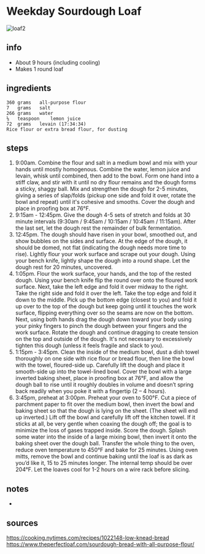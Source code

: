 # Weekday Sourdough Loaf  
![loaf2](https://cdn.copymethat.com/media/low_knead_bread_20210513173415505519koorjo.jpg)

## info  
* About 9 hours (including cooling)  
* Makes 1 round loaf  

## ingredients  
```
360	grams	all-purpose flour
7	grams	salt
266	grams	water
⅛	teaspoon	lemon juice
72	grams	levain (17:34:34)
Rice flour or extra bread flour, for dusting
```

## steps  
1. 9:00am. Combine the flour and salt in a medium bowl and mix with your hands until mostly homogenous. Combine the water, lemon juice and levain, whisk until combined, then add to the bowl. Form one hand into a stiff claw, and stir with it until no dry flour remains and the dough forms a sticky, shaggy ball. Mix and strengthen the dough for 2-5 minutes, giving a series of slap/folds (pickup one side and fold it over, rotate the bowl and repeat) until it's cohesive and smooths. Cover the dough and place in proofing box at 76°F.
2. 9:15am - 12:45pm. Give the dough 4-5 sets of stretch and folds at 30 minute intervals (9:30am / 9:45am / 10:15am / 10:45am / 11:15am). After the last set, let the dough rest the remainder of bulk fermentation.
3. 12:45pm. The dough should have risen in your bowl, smoothed out, and show bubbles on the sides and surface. At the edge of the dough, it should be domed, not flat (indicating the dough needs more time to rise). Lightly flour your work surface and scrape out your dough. Using your bench knife, lightly shape the dough into a round shape. Let the dough rest for 20 minutes, uncovered.
4. 1:05pm. Flour the work surface, your hands, and the top of the rested dough. Using your bench knife flip the round over onto the floured work surface. Next, take the left edge and fold it over midway to the right. Take the right side and fold it over the left. Take the top edge and fold it down to the middle. Pick up the bottom edge (closest to you) and fold it up over to the top of the dough but keep going until it touches the work surface, flipping everything over so the seams are now on the bottom. Next, using both hands drag the dough down toward your body using your pinky fingers to pinch the dough between your fingers and the work surface. Rotate the dough and continue dragging to create tension on the top and outside of the dough. It's not necessary to excessively tighten this dough (unless it feels fragile and slack to you).
5. 1:15pm - 3:45pm. Clean the inside of the medium bowl, dust a dish towel thoroughly on one side with rice flour or bread flour, then line the bowl with the towel, floured-side up. Carefully lift the dough and place it smooth-side up into the towel-lined bowl. Cover the bowl with a large inverted baking sheet, place in proofing box at 76°F, and allow the dough ball to rise until it roughly doubles in volume and doesn’t spring back readily when you poke it with a fingertip (2 – 4 hours).
6. 3:45pm, preheat at 3:00pm. Preheat your oven to 500°F. Cut a piece of parchment paper to fit over the medium bowl, then invert the bowl and baking sheet so that the dough is lying on the sheet. (The sheet will end up inverted.) Lift off the bowl and carefully lift off the kitchen towel. If it sticks at all, be very gentle when coaxing the dough off; the goal is to minimize the loss of gases trapped inside. Score the dough. Splash some water into the inside of a large mixing bowl, then invert it onto the baking sheet over the dough ball. Transfer the whole thing to the oven, reduce oven temperature to 450°F and bake for 25 minutes. Using oven mitts, remove the bowl and continue baking until the loaf is as dark as you’d like it, 15 to 25 minutes longer. The internal temp should be over 204°F. Let the loaves cool for 1-2 hours on a wire rack before slicing.

## notes  
* 

## sources   
https://cooking.nytimes.com/recipes/1022148-low-knead-bread  
https://www.theperfectloaf.com/sourdough-bread-with-all-purpose-flour/  

